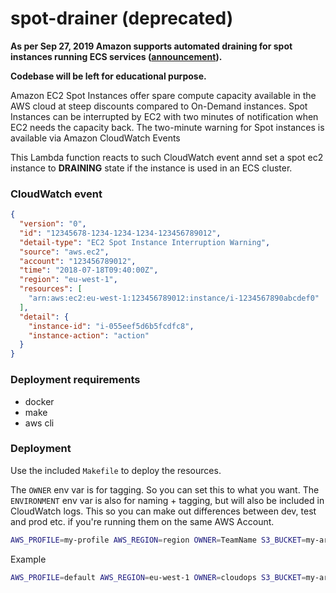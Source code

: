 # spot-drainer (deprecated)
**As per Sep 27, 2019 Amazon supports automated draining for spot instances running ECS services
([announcement](https://aws.amazon.com/about-aws/whats-new/2019/09/amazon-ecs-supports-automated-draining-for-spot-instances-running-ecs-services/)).**

**Codebase will be left for educational purpose.**

Amazon EC2 Spot Instances offer spare compute capacity available in the AWS cloud at steep discounts compared to On-Demand instances.
Spot Instances can be interrupted by EC2 with two minutes of notification when EC2 needs the capacity back.
The two-minute warning for Spot instances is available via Amazon CloudWatch Events

This Lambda function reacts to such CloudWatch event annd set a spot ec2 instance to **DRAINING** state if the instance is used in an ECS cluster.


### CloudWatch event
```json
{
  "version": "0",
  "id": "12345678-1234-1234-1234-123456789012",
  "detail-type": "EC2 Spot Instance Interruption Warning",
  "source": "aws.ec2",
  "account": "123456789012",
  "time": "2018-07-18T09:40:00Z",
  "region": "eu-west-1",
  "resources": [
    "arn:aws:ec2:eu-west-1:123456789012:instance/i-1234567890abcdef0"
  ],
  "detail": {
    "instance-id": "i-055eef5d6b5fcdfc8",
    "instance-action": "action"
  }
}
```


### Deployment requirements
- docker
- make
- aws cli


### Deployment
Use the included `Makefile` to deploy the resources.

The `OWNER` env var is for tagging. So you can set this to what you want.
The `ENVIRONMENT` env var is also for naming + tagging, but will also be included in CloudWatch logs.
This so you can make out differences between dev, test and prod etc. if you're running them on the same AWS Account.

```bash
AWS_PROFILE=my-profile AWS_REGION=region OWNER=TeamName S3_BUCKET=my-artifact-bucket ECS_CLUSTER=target-ecs-cluster make deploy
```

Example
```bash
AWS_PROFILE=default AWS_REGION=eu-west-1 OWNER=cloudops S3_BUCKET=my-artifact-bucket ECS_CLUSTER=cluster-one-prod make deploy
```

